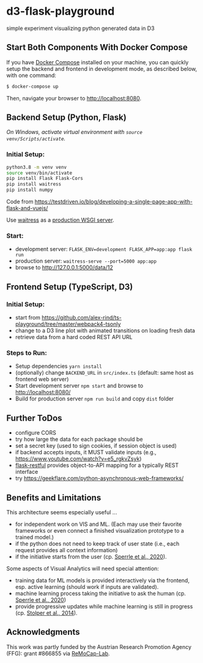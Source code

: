 # d3-flask-playground
simple experiment visualizing python generated data in D3

## Start Both Components With Docker Compose

If you have [Docker Compose](https://docs.docker.com/compose/) installed on your machine, you can quickly setup the backend and frontend in development mode, as described below, with one command:

```bash
$ docker-compose up
```

Then, navigate your browser to <http://localhost:8080>.

## Backend Setup (Python, Flask)

*On Windows, activate virtual environment with `source venv/Scripts/activate`.*

### Initial Setup:
```bash
python3.8 -m venv venv
source venv/bin/activate
pip install Flask Flask-Cors
pip install waitress
pip install numpy
```

Code from <https://testdriven.io/blog/developing-a-single-page-app-with-flask-and-vuejs/>

Use [waitress](https://docs.pylonsproject.org/projects/waitress/en/stable/usage.html) as a [production WSGI server](https://flask.palletsprojects.com/en/1.1.x/tutorial/deploy/).

### Start:
* development server: `FLASK_ENV=development FLASK_APP=app:app flask run`
* production server: `waitress-serve --port=5000 app:app`
* browse to <http://127.0.0.1:5000/data/12>

## Frontend Setup (TypeScript, D3)


### Initial Setup:
- start from <https://github.com/alex-rind/ts-playground/tree/master/webpack4-tsonly>
- change to a D3 line plot with animated transitions on loading fresh data
- retrieve data from a hard coded REST API URL

### Steps to Run:
* Setup dependencies `yarn install`
* (optionally) change `BACKEND_URL` in `src/index.ts` (default: same host as frontend web server)
* Start development server `npm start` and browse to <http://localhost:8080/>
* Build for production server `npm run build` and copy `dist` folder

## Further ToDos

* configure CORS
* try how large the data for each package should be
* set a secret key (used to sign cookies, if session object is used)
* if backend accepts inputs, it MUST validate inputs (e.g., <https://www.youtube.com/watch?v=e5_rgkvZsyk>)
* [flask-restful](https://flask-restful.readthedocs.io/en/latest/quickstart.html#a-minimal-api) provides object-to-API mapping for a typically REST interface
* try <https://geekflare.com/python-asynchronous-web-frameworks/>

## Benefits and Limitations

This architecture seems especially useful ...
* for independent work on VIS and ML. (Each may use their favorite frameworks or even connect a finished visualization prototype to a trained model.)
* if the python does not need to keep track of user state (i.e., each request provides all context information)
* if the initiative starts from the user (cp. [Sperrle et al., 2020](https://doi.org/10.2312/eurova.20201088)).

Some aspects of Visual Analytics will need special attention:
* training data for ML models is provided interactively via the frontend, esp. active learning (should work if inputs are validated).
* machine learning process taking the initiative to ask the human (cp. [Sperrle et al., 2020](https://doi.org/10.2312/eurova.20201088))
* provide progressive updates while machine learning is still in progress (cp. [Stolper et al., 2014](https://doi.org/10.1109/TVCG.2014.2346574)).

## Acknowledgments

This work was partly funded by the
Austrian Research Promotion Agency (FFG): grant #866855 via [ReMoCap-Lab](https://research.fhstp.ac.at/en/projects/remocap-lab).
